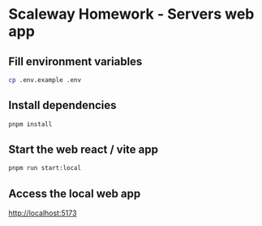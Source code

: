 # Scaleway Homework - Servers web app

## Fill environment variables
```bash
cp .env.example .env
```

## Install dependencies
```bash
pnpm install
```

## Start the web react / vite app
```bash
pnpm run start:local
```

## Access the local web app
[http://localhost:5173](http://localhost:5173)
